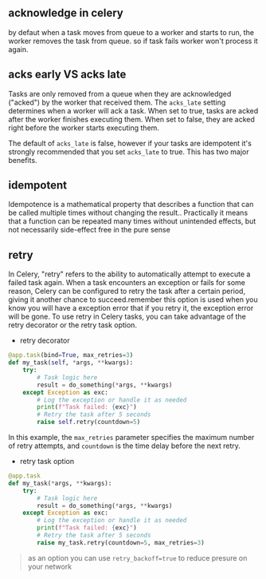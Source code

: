 ## acknowledge in celery
by defaut when a task moves from queue to a worker and starts to run, the worker removes the task from queue. so if task fails worker won't process it again.


## acks early VS acks late
Tasks are only removed from a queue when they are acknowledged ("acked") by the worker that received them. The `acks_late` setting determines when a worker will ack a task. When set to true, tasks are acked after the worker finishes executing them. When set to false, they are acked right before the worker starts executing them.

The default of `acks_late` is false, however if your tasks are idempotent it's strongly recommended that you set `acks_late` to true. This has two major benefits.

## idempotent
Idempotence is a mathematical property that describes a function that can be called multiple times without changing the result.. Practically it means that a function can be repeated many times without unintended effects, but not necessarily side-effect free in the pure sense



## retry
In Celery, "retry" refers to the ability to automatically attempt to execute a failed task again. When a task encounters an exception or fails for some reason, Celery can be configured to retry the task after a certain period, giving it another chance to succeed.remember this option is used when you know you will have a exception error that if you retry it, the exception error will be gone.
To use retry in Celery tasks, you can take advantage of the retry decorator or the retry task option.


* retry decorator
```python
@app.task(bind=True, max_retries=3)
def my_task(self, *args, **kwargs):
    try:
        # Task logic here
        result = do_something(*args, **kwargs)
    except Exception as exc:
        # Log the exception or handle it as needed
        print(f"Task failed: {exc}")
        # Retry the task after 5 seconds
        raise self.retry(countdown=5)
```
In this example, the `max_retries` parameter specifies the maximum number of retry attempts, and `countdown` is the time delay before the next retry.

* retry task option
```python
@app.task
def my_task(*args, **kwargs):
    try:
        # Task logic here
        result = do_something(*args, **kwargs)
    except Exception as exc:
        # Log the exception or handle it as needed
        print(f"Task failed: {exc}")
        # Retry the task after 5 seconds
        raise my_task.retry(countdown=5, max_retries=3)
```

> as an option you can use `retry_backoff=true` to reduce presure on your network  

